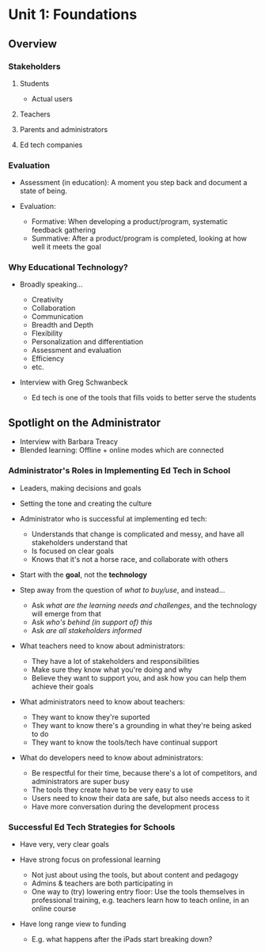 Unit 1: Foundations
===================

## Overview

### Stakeholders

1. Students
	- Actual users

2. Teachers

3. Parents and administrators

4. Ed tech companies

### Evaluation

- Assessment (in education): A moment you step back and document a state of
  being.

- Evaluation: 
	- Formative: When developing a product/program, systematic feedback
	  gathering
	- Summative: After a product/program is completed, looking at how well it
	  meets the goal

### Why Educational Technology?

- Broadly speaking...
	- Creativity
	- Collaboration
	- Communication
	- Breadth and Depth
	- Flexibility
	- Personalization and differentiation
	- Assessment and evaluation
	- Efficiency
	- etc.

- Interview with Greg Schwanbeck
	- Ed tech is one of the tools that fills voids to better serve the students


## Spotlight on the Administrator

- Interview with Barbara Treacy
- Blended learning: Offline + online modes which are connected

### Administrator's Roles in Implementing Ed Tech in School

- Leaders, making decisions and goals

- Setting the tone and creating the culture

- Administrator who is successful at implementing ed tech:
	- Understands that change is complicated and messy, and have all
	  stakeholders understand that
	- Is focused on clear goals
	- Knows that it's not a horse race, and collaborate with others

- Start with the **goal**, not the **technology**

- Step away from the question of _what to buy/use_, and instead...
	- Ask _what are the learning needs and challenges_, and the technology will
	  emerge from that
	- Ask _who's behind (in support of) this_
	- Ask _are all stakeholders informed_

- What teachers need to know about administrators:
	- They have a lot of stakeholders and responsibilities
	- Make sure they know what you're doing and why
	- Believe they want to support you, and ask how you can help them achieve
	  their goals

- What administrators need to know about teachers:
	- They want to know they're suported
	- They want to know there's a grounding in what they're being asked to do
	- They want to know the tools/tech have continual support

- What do developers need to know about administrators:
	- Be respectful for their time, because there's a lot of competitors, and
	  administrators are super busy
	- The tools they create have to be very easy to use
	- Users need to know their data are safe, but also needs access to it
	- Have more conversation during the development process

### Successful Ed Tech Strategies for Schools

- Have very, very clear goals

- Have strong focus on professional learning
	- Not just about using the tools, but about content and pedagogy
	- Admins & teachers are both participating in
	- One way to (try) lowering entry floor: Use the tools themselves in
	  professional training, e.g. teachers learn how to teach online, in an
	  online course

- Have long range view to funding
	- E.g. what happens after the iPads start breaking down?





